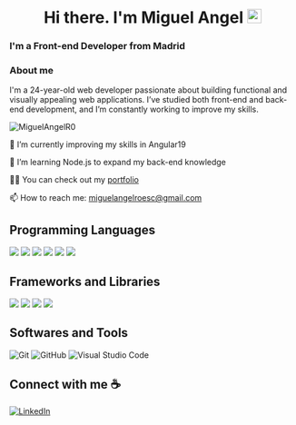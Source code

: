 <h1 align="center">Hi there. I'm Miguel Angel <img src="https://media.giphy.com/media/hvRJCLFzcasrR4ia7z/giphy.gif" width="25px"></h1>

### I'm a Front-end Developer from Madrid
### About me

I'm a 24-year-old web developer passionate about building functional and visually appealing web applications. I’ve studied both front-end and back-end development, and I’m constantly working to improve my skills. <p align="left"> <img src="https://komarev.com/ghpvc/?username=MiguelAngelR0" alt="MiguelAngelR0" /> </p>
🔭 I’m currently improving my skills in Angular19

🌱 I’m learning Node.js to expand my back-end knowledge

👨‍💻 You can check out my [portfolio](https://miguelangelr0.github.io/my-angular-portfolio/)


📫 How to reach me: miguelangelroesc@gmail.com




## Programming Languages

<p>

<img src="https://img.shields.io/badge/typescript-%23007ACC.svg?style=for-the-badge&logo=typescript&logoColor=white" >

<img src="https://img.shields.io/badge/javascript-%23323330.svg?style=for-the-badge&logo=javascript&logoColor=%23F7DF1E" >
<img src="https://img.shields.io/badge/html5-%23E34F26.svg?style=for-the-badge&logo=html5&logoColor=white" >

<img src="https://img.shields.io/badge/java-%23ED8B00.svg?style=for-the-badge&logo=openjdk&logoColor=white" >
<img src="https://img.shields.io/badge/php-%23777BB4.svg?style=for-the-badge&logo=php&logoColor=white" >

<img src="https://img.shields.io/badge/css3-%231572B6.svg?style=for-the-badge&logo=css3&logoColor=white">

</p>

## Frameworks and Libraries
<p>
<img src="https://img.shields.io/badge/angular-%23DD0031.svg?style=for-the-badge&logo=angular&logoColor=white" >
<img src="https://img.shields.io/badge/Ionic-%233880FF.svg?style=for-the-badge&logo=Ionic&logoColor=white" >
  <img src="https://img.shields.io/badge/tailwindcss-%2338B2AC.svg?style=for-the-badge&logo=tailwind-css&logoColor=white" >
  <img src="https://img.shields.io/badge/bootstrap-%238511FA.svg?style=for-the-badge&logo=bootstrap&logoColor=white" >
  <img src"https://img.shields.io/badge/linktree-1de9b6?style=for-the-badge&logo=linktree&logoColor=white" >
</p>



## Softwares and Tools
<p>
<img src="https://img.shields.io/badge/git-%23F05033.svg?style=for-the-badge&logo=git&logoColor=white" alt="Git">
<img src="https://img.shields.io/badge/github-%23121011.svg?style=for-the-badge&logo=github&logoColor=white" alt="GitHub">
<img src="https://img.shields.io/badge/Visual%20Studio%20Code-0078d7.svg?style=for-the-badge&logo=visual-studio-code&logoColor=white" alt="Visual Studio Code">
</p>


## Connect with me ☕
<a href="https://www.linkedin.com/in/miguel-angel-rodriguez-escorcia-b671172bb/">
  <img src="https://img.shields.io/badge/linkedin-%230077B5.svg?style=for-the-badge&logo=linkedin&logoColor=white" alt="LinkedIn">
</a>

